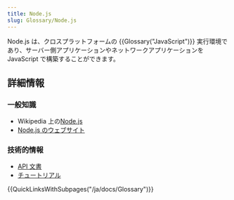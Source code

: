 ```yaml
---
title: Node.js
slug: Glossary/Node.js
---
```


Node.js は、クロスプラットフォームの {{Glossary("JavaScript")}} 実行環境であり、サーバー側アプリケーションやネットワークアプリケーションを JavaScript で構築することができます。

## 詳細情報

### 一般知識

- Wikipedia 上の[Node.js](https://ja.wikipedia.org/wiki/Node.js)
- [Node.js のウェブサイト](https://nodejs.org/ja/)

### 技術的情報

- [API 文書](https://nodejs.org/api/)
- [チュートリアル](https://nodejs.org/ja/docs/guides/)

{{QuickLinksWithSubpages("/ja/docs/Glossary")}}
